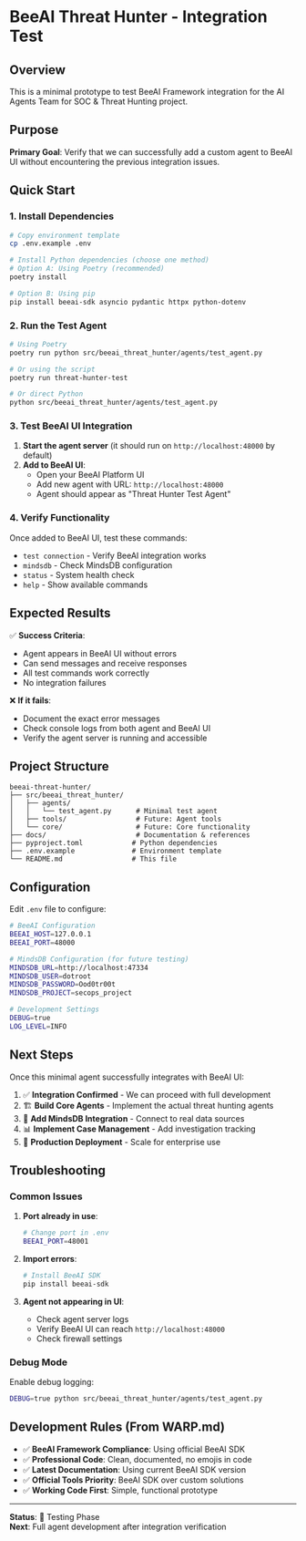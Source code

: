 # BeeAI Threat Hunter - Integration Test

## Overview

This is a minimal prototype to test BeeAI Framework integration for the AI Agents Team for SOC & Threat Hunting project.

## Purpose

**Primary Goal**: Verify that we can successfully add a custom agent to BeeAI UI without encountering the previous integration issues.

## Quick Start

### 1. Install Dependencies

```bash
# Copy environment template
cp .env.example .env

# Install Python dependencies (choose one method)
# Option A: Using Poetry (recommended)
poetry install

# Option B: Using pip
pip install beeai-sdk asyncio pydantic httpx python-dotenv
```

### 2. Run the Test Agent

```bash
# Using Poetry
poetry run python src/beeai_threat_hunter/agents/test_agent.py

# Or using the script
poetry run threat-hunter-test

# Or direct Python
python src/beeai_threat_hunter/agents/test_agent.py
```

### 3. Test BeeAI UI Integration

1. **Start the agent server** (it should run on `http://localhost:48000` by default)
2. **Add to BeeAI UI**:
   - Open your BeeAI Platform UI
   - Add new agent with URL: `http://localhost:48000`
   - Agent should appear as "Threat Hunter Test Agent"

### 4. Verify Functionality

Once added to BeeAI UI, test these commands:

- `test connection` - Verify BeeAI integration works
- `mindsdb` - Check MindsDB configuration
- `status` - System health check  
- `help` - Show available commands

## Expected Results

✅ **Success Criteria**:
- Agent appears in BeeAI UI without errors
- Can send messages and receive responses
- All test commands work correctly
- No integration failures

❌ **If it fails**:
- Document the exact error messages
- Check console logs from both agent and BeeAI UI
- Verify the agent server is running and accessible

## Project Structure

```
beeai-threat-hunter/
├── src/beeai_threat_hunter/
│   ├── agents/
│   │   └── test_agent.py      # Minimal test agent
│   ├── tools/                 # Future: Agent tools
│   └── core/                  # Future: Core functionality
├── docs/                      # Documentation & references
├── pyproject.toml            # Python dependencies
├── .env.example              # Environment template
└── README.md                 # This file
```

## Configuration

Edit `.env` file to configure:

```bash
# BeeAI Configuration
BEEAI_HOST=127.0.0.1
BEEAI_PORT=48000

# MindsDB Configuration (for future testing)
MINDSDB_URL=http://localhost:47334
MINDSDB_USER=dotroot
MINDSDB_PASSWORD=Ood0tr00t
MINDSDB_PROJECT=secops_project

# Development Settings
DEBUG=true
LOG_LEVEL=INFO
```

## Next Steps

Once this minimal agent successfully integrates with BeeAI UI:

1. ✅ **Integration Confirmed** - We can proceed with full development
2. 🏗️ **Build Core Agents** - Implement the actual threat hunting agents
3. 🔌 **Add MindsDB Integration** - Connect to real data sources
4. 📊 **Implement Case Management** - Add investigation tracking
5. 🚀 **Production Deployment** - Scale for enterprise use

## Troubleshooting

### Common Issues

1. **Port already in use**:
   ```bash
   # Change port in .env
   BEEAI_PORT=48001
   ```

2. **Import errors**:
   ```bash
   # Install BeeAI SDK
   pip install beeai-sdk
   ```

3. **Agent not appearing in UI**:
   - Check agent server logs
   - Verify BeeAI UI can reach `http://localhost:48000`
   - Check firewall settings

### Debug Mode

Enable debug logging:
```bash
DEBUG=true python src/beeai_threat_hunter/agents/test_agent.py
```

## Development Rules (From WARP.md)

- ✅ **BeeAI Framework Compliance**: Using official BeeAI SDK
- ✅ **Professional Code**: Clean, documented, no emojis in code
- ✅ **Latest Documentation**: Using current BeeAI SDK version
- ✅ **Official Tools Priority**: BeeAI SDK over custom solutions
- ✅ **Working Code First**: Simple, functional prototype

---

**Status**: 🧪 Testing Phase  
**Next**: Full agent development after integration verification